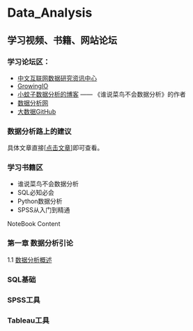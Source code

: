 # Data_Analysis

## 学习视频、书籍、网站论坛

### 学习论坛区：
 - [中文互联网数据研究资讯中心](http://www.199it.com/)
 - [GrowingIO](https://blog.growingio.com/)
 - [小蚊子数据分析的博客](http://blog.sina.com.cn/xiaowenzi22) —— 《谁说菜鸟不会数据分析》的作者
 - [数据分析网](http://www.afenxi.com/)
 - [大数据GitHub](https://github.com/onurakpolat/awesome-bigdata)

### 数据分析路上的建议
具体文章直接[[点击文章]()]即可查看。
 
### 学习书籍区
 - 谁说菜鸟不会数据分析
 - SQL必知必会
 - Python数据分析
 - SPSS从入门到精通

NoteBook Content
### 第一章 数据分析引论
1.1 [数据分析概述](https://github.com/SolerHo/Data_Analysis/blob/master/01.%E6%95%B0%E6%8D%AE%E5%88%86%E6%9E%90%E7%9A%84%E6%A6%82%E8%BF%B0.md)


### SQL基础


### SPSS工具


### Tableau工具



